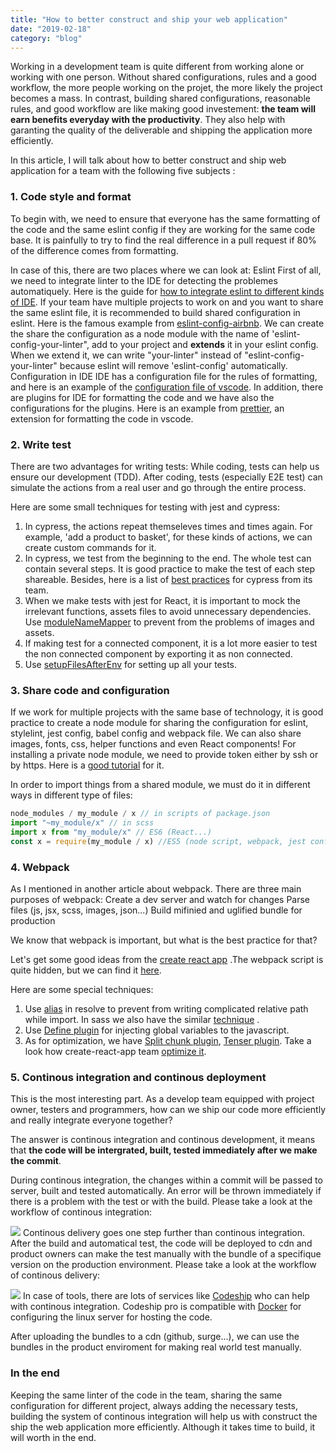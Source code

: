 ```yaml
---
title: "How to better construct and ship your web application"
date: "2019-02-18"
category: "blog"
---
```


Working in a development team is quite different from working alone or working with one person. Without shared configurations, rules and a good workflow, the more people working on the projet, the more likely the project becomes a mass. In contrast, building shared configurations, reasonable rules, and good workflow are like making good investement: **the team will earn benefits everyday with the productivity**. They also help with garanting the quality of the deliverable and shipping the application more efficiently.

In this article, I will talk about how to better construct and ship web application for a team with the following five subjects :

### 1. Code style and format

To begin with, we need to ensure that everyone has the same formatting of the code and the same eslint config if they are working for the same code base. It is painfully to try to find the real difference in a pull request if 80% of the difference comes from formatting.

In case of this, there are two places where we can look at:
Eslint
First of all, we need to integrate linter to the IDE for detecting the problemes automatiquely. Here is the guide for [how to integrate eslint to different kinds of IDE](https://eslint.org/docs/user-guide/integrations).
If your team have multiple projects to work on and you want to share the same eslint file, it is recommended to build shared configuration in eslint. Here is the famous example from [eslint-config-airbnb](https://github.com/airbnb/javascript/tree/master/packages/eslint-config-airbnb). We can create the share the configuration as a node module with the name of 'eslint-config-your-linter", add to your project and **extends** it in your eslint config. When we extend it, we can write "your-linter" instead of "eslint-config-your-linter" because eslint will remove 'eslint-config' automatically.
Configuration in IDE
IDE has a configuration file for the rules of formatting, and here is an example of the [configuration file of vscode](https://code.visualstudio.com/docs/getstarted/settings). In addition, there are plugins for IDE for formatting the code and we have also the configurations for the plugins. Here is an example from [prettier](https://github.com/prettier/prettier-vscode), an extension for formatting the code in vscode.

### 2. Write test

There are two advantages for writing tests:
While coding, tests can help us ensure our development (TDD).
After coding, tests (especially E2E test) can simulate the actions from a real user and go through the entire process.

Here are some small techniques for testing with jest and cypress:

1.  In cypress, the actions repeat themseleves times and times again. For example, 'add a product to basket', for these kinds of actions, we can create custom commands for it.
2.  In cypress, we test from the beginning to the end. The whole test can contain several steps. It is good practice to make the test of each step shareable. Besides, here is a list of [best practices](https://docs.cypress.io/guides/references/best-practices.html#Having-tests-rely-on-the-state-of-previous-tests) for cypress from its team.
3.  When we make tests with jest for React, it is important to mock the irrelevant functions, assets files to avoid unnecessary dependencies. Use [moduleNameMapper](https://jestjs.io/docs/en/webpack#handling-static-assets) to prevent from the problems of images and assets.
4.  If making test for a connected component, it is a lot more easier to test the non connected component by exporting it as non connected.
5.  Use [setupFilesAfterEnv](https://jestjs.io/docs/en/configuration#setupfilesafterenv-array) for setting up all your tests.

### 3. Share code and configuration

If we work for multiple projects with the same base of technology, it is good practice to create a node module for sharing the configuration for eslint, stylelint, jest config, babel config and webpack file. We can also share images, fonts, css, helper functions and even React components! For installing a private node module, we need to provide token either by ssh or by https. Here is a [good tutorial](https://github.com/prettier/prettier-vscode) for it.

In order to import things from a shared module, we must do it in different ways in different type of files:

```js
node_modules / my_module / x // in scripts of package.json
import "~my_module/x" // in scss
import x from "my_module/x" // ES6 (React...)
const x = require(my_module / x) //ES5 (node script, webpack, jest config ...)
```

### 4. Webpack

As I mentioned in another article about webpack. There are three main purposes of webpack:
Create a dev server and watch for changes
Parse files (js, jsx, scss, images, json...)
Build mifinied and uglified bundle for production

We know that webpack is important, but what is the best practice for that?

Let's get some good ideas from the [create react app](https://github.com/facebook/create-react-app) .The webpack script is quite hidden, but we can find it [here](https://github.com/facebook/create-react-app/blob/master/packages/react-scripts/config/webpack.config.js).

Here are some special techniques:

1. Use [alias](https://webpack.js.org/configuration/resolve/#resolve-alias) in resolve to prevent from writing complicated relative path while import. In sass we also have the similar [technique](https://github.com/webpack-contrib/sass-loader#imports) .
2. Use [Define plugin](https://webpack.js.org/plugins/define-plugin) for injecting global variables to the javascript.
3. As for optimization, we have [Split chunk plugin](https://webpack.js.org/plugins/split-chunks-plugin/), [Tenser plugin](https://github.com/webpack-contrib/terser-webpack-plugin). Take a look how create-react-app team [optimize it](https://github.com/facebook/create-react-app/blob/master/packages/react-scripts/config/webpack.config.js).

### 5. Continous integration and continous deployment

This is the most interesting part. As a develop team equipped with project owner, testers and programmers, how can we ship our code more efficiently and really integrate everyone together?

The answer is continous integration and continous development, it means that **the code will be intergrated, built, tested immediately after we make the commit**.

During continous integration, the changes within a commit will be passed to server, built and tested automatically. An error will be thrown immediately if there is a problem with the test or with the build. Please take a look at the workflow of continous integration:

![](/images/workflow/workflow1.png)
Continous delivery goes one step further than continous integration. After the build and automatical test, the code will be deployed to cdn and product owners can make the test manually with the bundle of a specifique version on the production environment. Please take a look at the workflow of continous delivery:

![](/images/workflow/workflow2.png)
In case of tools, there are lots of services like [Codeship](https://codeship.com/) who can help with continous integration. Codeship pro is compatible with [Docker](https://www.docker.com/) for configuring the linux server for hosting the code.

After uploading the bundles to a cdn (github, surge...), we can use the bundles in the product enviroment for making real world test manually.

### In the end

Keeping the same linter of the code in the team, sharing the same configuration for different project, always adding the necessary tests, building the system of continous integration will help us with construct the ship the web application more efficiently. Although it takes time to build, it will worth in the end.
